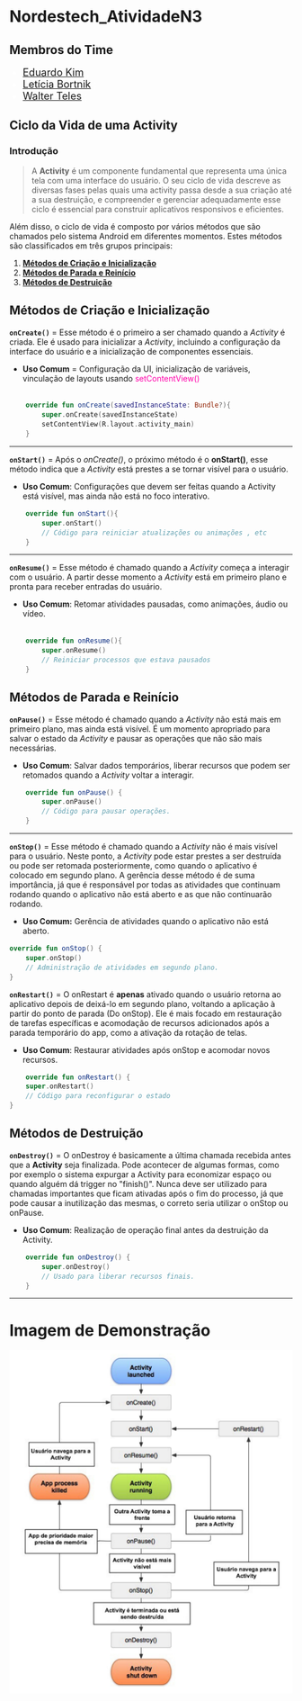 # Nordestech_AtividadeN3

## Membros do Time 

<div>
    <ul>
        <li class="link" style="font-size:18px;color:#fff;">
            <a href="https://github.com/Dev-kyw3010">Eduardo Kim</a>
            <span>;</span>
        </li>
        <li class="link" style="font-size:18px;color:#fff;">
            <a href="https://github.com/leebortnik">Letícia Bortnik</a>
            <span>;</span>
        </li>
        <li class="link" style="font-size:18px;color:#fff;">
            <a href="https://github.com/RealTastes">Walter Teles</a>
            <span>;</span>
        </li>
    </ul>
</div>

## Ciclo da Vida de uma Activity

### Introdução 

> A __Activity__ é um componente fundamental que representa uma única tela com uma interface do usuário. O seu ciclo de vida descreve as diversas fases pelas quais uma activity passa desde a sua criação até a sua destruição, e compreender e gerenciar adequadamente esse ciclo é essencial para construir aplicativos responsivos e eficientes.
> 
Além disso, o ciclo de vida é composto por vários métodos que são chamados pelo sistema Android em diferentes momentos. Estes métodos são classificados em três grupos principais:

1. [ __Métodos de Criação e Inicialização__](#métodos-de-criação-e-inicialização)
2. [__Métodos de Parada e Reinício__](#métodos-de-parada-e-reinício)
3. [__Métodos de Destruição__](#métodos-de-destruição)


## Métodos de Criação e Inicialização

__`onCreate()`__ = Esse método é o primeiro a ser chamado quando a _Activity_ é criada. Ele é usado para inicializar a _Activity_, incluindo a configuração da interface do usuário e a inicialização de componentes essenciais.
* __Uso Comum__ = Configuração da UI, inicialização de variáveis, vinculação de layouts usando <span style="color:#ff00aa">setContentView()</span>
``` Kotlin

    override fun onCreate(savedInstanceState: Bundle?){
        super.onCreate(savedInstanceState)
        setContentView(R.layout.activity_main)
    }
```
---
 __`onStart()`__ = Após o _onCreate()_, o próximo método é o __onStart()__, esse método indica que a _Activity_ está prestes a se tornar visível para o usuário.
* __Uso Comum__: Configurações que devem ser feitas quando a Activity está visível, mas ainda não está no foco interativo.

```kotlin
    override fun onStart(){
        super.onStart()
        // Código para reiniciar atualizações ou animações , etc 
    }
```
---
__`onResume()`__ = Esse método é chamado quando a _Activity_ começa a interagir com o usuário. A partir desse momento a _Activity_ está em primeiro plano e pronta para receber entradas do usuário.
* __Uso Comum__: Retomar atividades pausadas, como animações, áudio ou vídeo.

``` kotlin

    override fun onResume(){
        super.onResume()
        // Reiniciar processos que estava pausados
    }
```
## Métodos de Parada e Reinício

__`onPause()`__ = Esse método é chamado quando a _Activity_ não está mais em primeiro plano, mas ainda está visível. É um momento apropriado para salvar o estado da _Activity_ e pausar as operações que não são mais necessárias.
* __Uso Comum__: Salvar dados temporários, liberar recursos que podem ser retomados quando a *Activity* voltar a interagir.
``` kotlin
    override fun onPause() {
        super.onPause()
        // Código para pausar operações.
    }
```
---
__`onStop()`__ = Esse método é chamado quando a _Activity_ não é mais visível para o usuário. Neste ponto, a _Activity_ pode estar prestes a ser destruída ou pode ser retomada posteriormente, como quando o aplicativo é colocado em segundo plano. A gerência desse método é de suma importância, já que é responsável por todas as atividades  que continuam rodando quando o aplicativo não está aberto e as que não continuarão rodando.


* __Uso Comum:__ Gerência de atividades quando o aplicativo não está aberto.
```kotlin
override fun onStop() {
    super.onStop()
    // Administração de atividades em segundo plano.
}
```

__`onRestart()`__ = O onRestart é __apenas__ ativado quando o usuário retorna ao aplicativo depois de deixá-lo em segundo plano, voltando a aplicação à partir do ponto de parada (Do onStop). Ele é mais focado em restauração de tarefas específicas e acomodação de recursos adicionados após a parada temporário do app, como a ativação da rotação de telas.

* __Uso Comum__: Restaurar atividades após onStop e acomodar novos recursos.

```kotlin
    override fun onRestart() {
    super.onRestart()
    // Código para reconfigurar o estado
}
```

## Métodos de Destruição

__`onDestroy()`__ = O onDestroy é basicamente a última chamada recebida antes que a __Activity__ seja finalizada. Pode acontecer de algumas formas, como por exemplo o sistema expurgar a Activity para economizar espaço ou quando alguém dá trigger no "finish()". Nunca deve ser utilizado para chamadas importantes que ficam ativadas após o fim do processo, já que pode causar a inutilização das mesmas, o correto seria utilizar o onStop ou onPause.

* __Uso Comum__: Realização de operação final antes da destruição da Activity.
```kotlin
    override fun onDestroy() {
        super.onDestroy()
        // Usado para liberar recursos finais.
    }
```


---
# Imagem de Demonstração

![Ciclo de Vida da Activity](/img/ciclo_de_vida_Activity.webp)


